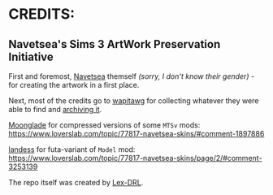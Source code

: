 # CREDITS:
## **Navetsea**'s Sims 3 ArtWork Preservation Initiative

First and foremost, [Navetsea](https://navetsea.blogspot.com/) themself *(sorry, I don't know their gender)* - for creating the artwork in a first place.

Next, most of the credits go to [wapitawg](https://www.loverslab.com/profile/577239-wapitawg/) for collecting whatever they were able to find and [archiving it](https://www.loverslab.com/topic/177185-navetsea-face-in-skins-collection-25-skins-in-default-and-non-default-versions/).

[Moonglade](https://www.loverslab.com/profile/589546-moonglade/) for compressed versions of some `MTSv` mods:
https://www.loverslab.com/topic/77817-navetsea-skins/#comment-1897886

[landess](https://www.loverslab.com/profile/769343-landess/) for futa-variant of `Model` mod:
https://www.loverslab.com/topic/77817-navetsea-skins/page/2/#comment-3253139


The repo itself was created by [Lex-DRL](https://github.com/Lex-DRL).
